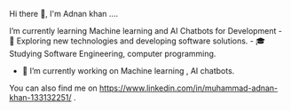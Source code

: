  Hi there 👋, I'm Adnan khan ....

I’m currently learning Machine learning and  AI Chatbots for Development - 🤔   Exploring new technologies and developing software solutions. - 🎓   Studying Software Engineering, computer programming.  
- 🔭 I’m currently working on Machine learning , AI chatbots.

You can also find me on https://www.linkedin.com/in/muhammad-adnan-khan-133132251/ .
